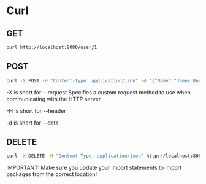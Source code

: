 # Curl

## GET

```bash
curl http://localhost:8080/user/1
```

## POST

```bash
curl -X POST -H "Content-Type: application/json" -d '{"Name":"James Bond", "Gender":"male", "Age":32, "Id":"777"}' http://localhost:8080/user
```

-X is short for --request Specifies a custom request method to use when communicating with the HTTP server.

-H is short for --header

-d is short for --data

## DELETE

```bash
curl -X DELETE -H "Content-Type: application/json" http://localhost:8080/user/777
```

IMPORTANT: Make sure you update your import statements to import packages from the correct location!
